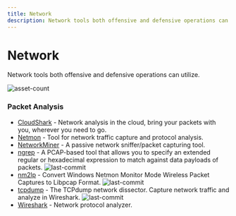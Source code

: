 ```yaml
---
title: Network
description: Network tools both offensive and defensive operations can utilize.
---
```


# Network

Network tools both offensive and defensive operations can utilize.

![asset-count](https://img.shields.io/badge/Tools%20%26%20Resources%20Available-7-757575?style=for-the-badge)

### Packet Analysis

* [CloudShark](https://www.qacafe.com/analysis-tools/cloudshark/qa-cloudshark-personal-saas/) - Network analysis in the cloud, bring your packets with you, wherever you need to go. 
* [Netmon](https://www.microsoft.com/en-us/download/details.aspx?id=4865) - Tool for network traffic capture and protocol analysis. 
* [NetworkMiner](https://www.netresec.com/?page=NetworkMiner) - A passive network sniffer/packet capturing tool. 
* [ngrep](https://github.com/jpr5/ngrep) - A PCAP-based tool that allows you to specify an extended regular or hexadecimal expression to match against data payloads of packets. ![last-commit](https://img.shields.io/github/last-commit/jpr5/ngrep?style=flat)
* [nm2lp](https://github.com/joswr1ght/nm2lp) - Convert Windows Netmon Monitor Mode Wireless Packet Captures to Libpcap Format. ![last-commit](https://img.shields.io/github/last-commit/joswr1ght/nm2lp?style=flat)
* [tcpdump](https://github.com/the-tcpdump-group/tcpdump) - The TCPdump network dissector. Capture network traffic and analyze in Wireshark. ![last-commit](https://img.shields.io/github/last-commit/the-tcpdump-group/tcpdump?style=flat)
* [Wireshark](https://gitlab.com/wireshark/wireshark) - Network protocol analyzer. 